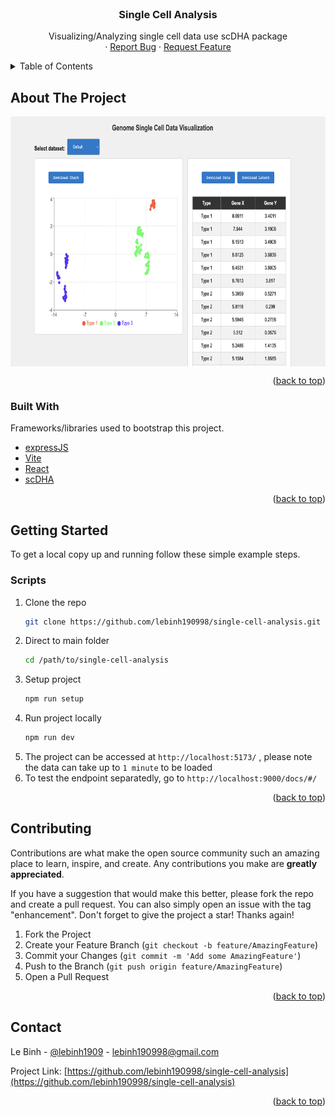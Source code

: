 <div id="top"></div>

<br />
<div align="center">
  <h3 align="center">Single Cell Analysis</h3>

  <p align="center">
    Visualizing/Analyzing single cell data use scDHA package
    <!-- <br />
    <a href="https://github.com/othneildrew/Best-README-Template"><strong>Explore the docs »</strong></a>
    <br /> -->
    <br />
    <!-- <a href="https://visionpaws.vercel.app/">View Demo</a> -->
    ·
    <a href="https://github.com/lebinh190998/single-cell-analysis/issues">Report Bug</a>
    ·
    <a href="https://github.com/lebinh190998/single-cell-analysis">Request Feature</a>
  </p>
</div>



<!-- TABLE OF CONTENTS -->
<details>
  <summary>Table of Contents</summary>
  <ol>
    <li>
      <a href="#about-the-project">About The Project</a>
      <ul>
        <li><a href="#built-with">Built With</a></li>
      </ul>
    </li>
    <li>
      <a href="#getting-started">Getting Started</a>
      <ul>
        <!-- <li><a href="#prerequisites">Prerequisites</a></li> -->
        <li><a href="#scripts">Scripts</a></li>
      </ul>
    </li>
    <li><a href="#usage">Usage</a></li>
    <!-- <li><a href="#roadmap">Roadmap</a></li> -->
    <li><a href="#contributing">Contributing</a></li>
    <!-- <li><a href="#license">License</a></li> -->
    <li><a href="#contact">Contact</a></li>
    <!-- <li><a href="#acknowledgments">Acknowledgments</a></li> -->
  </ol>
</details>



<!-- ABOUT THE PROJECT -->
## About The Project

<a href="https://github.com/lebinh190998/single-cell-analysis">
    <img align="center" src="static/cover.png" alt="Cover Image" width="800" height="400">
</a>

<p align="right">(<a href="#top">back to top</a>)</p>



### Built With

Frameworks/libraries used to bootstrap this project.

* [expressJS](https://expressjs.com/)
* [Vite](https://vitejs.dev/)
* [React](https://react.dev/)
* [scDHA](https://bioinformatics.cse.unr.edu/software/scDHA/)

<p align="right">(<a href="#top">back to top</a>)</p>



<!-- GETTING STARTED -->
## Getting Started

To get a local copy up and running follow these simple example steps.


### Scripts

1. Clone the repo
   ```sh
   git clone https://github.com/lebinh190998/single-cell-analysis.git
   ```
2. Direct to main folder
   ```sh
   cd /path/to/single-cell-analysis 
   ```
3. Setup project
   ```sh
   npm run setup
   ```
4. Run project locally
   ```sh
   npm run dev
   ```
5. The project can be accessed at `http://localhost:5173/` , please note the data can take up to `1 minute` to be loaded
6. To test the endpoint separatedly, go to `http://localhost:9000/docs/#/`

<p align="right">(<a href="#top">back to top</a>)</p>

<!-- CONTRIBUTING -->
## Contributing

Contributions are what make the open source community such an amazing place to learn, inspire, and create. Any contributions you make are **greatly appreciated**.

If you have a suggestion that would make this better, please fork the repo and create a pull request. You can also simply open an issue with the tag "enhancement".
Don't forget to give the project a star! Thanks again!

1. Fork the Project
2. Create your Feature Branch (`git checkout -b feature/AmazingFeature`)
3. Commit your Changes (`git commit -m 'Add some AmazingFeature'`)
4. Push to the Branch (`git push origin feature/AmazingFeature`)
5. Open a Pull Request

<p align="right">(<a href="#top">back to top</a>)</p>



<!-- LICENSE -->
<!-- ## License

Distributed under the MIT License. See `LICENSE.txt` for more information.

<p align="right">(<a href="#top">back to top</a>)</p> -->



<!-- CONTACT -->
## Contact

Le Binh - [@lebinh1909](https://www.linkedin.com/in/binhle19/) - lebinh190998@gmail.com

Project Link: [https://github.com/lebinh190998/single-cell-analysis](https://github.com/lebinh190998/single-cell-analysis)

<!-- Production: [https://visionpaws.vercel.app](https://visionpaws.vercel.app/) -->
<p align="right">(<a href="#top">back to top</a>)</p>
